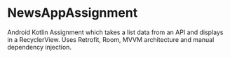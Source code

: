 # NewsAppAssignment
Android Kotlin Assignment which takes a list data from an API and displays in a RecyclerView.
Uses Retrofit, Room, MVVM architecture and manual dependency injection.
